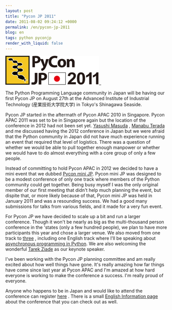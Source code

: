 ```yaml
---
layout: post
title: "Pycon JP 2011"
date: 2011-08-02 09:24:12 +0000
permalink: /en/pycon-jp-2011
blog: en
tags: python pyconjp
render_with_liquid: false
---
```


<!-- textlint-disable rousseau -->

![PyconJP](/assets/images/661/logo_small.png)\_

The Python Programming Language community in Japan will be having our
first Pycon JP on August 27th at the Advanced Institute of Industrial
Technology (産業技術大学院大学) in Tokyo's Shinagawa Seaside.

Pycon JP started in the aftermath of Pycon APAC 2010 in Singapore. Pycon
APAC 2011 was set to be in Singapore again but the location of the
conference in 2012 had not been set yet. [Yasushi
Masuda](https://twitter.com/whosaysni) , [Manabu
Terada](https://twitter.com/#!/terapyon) and me discussed having the
2012 conference in Japan but we were afraid that the Python community in
Japan did not have much experience running an event that required that
level of logistics. There was a question of whether we would be able to
pull together enough manpower or whether we would have to do almost
everything with a core group of only a few people.

Instead of committing to hold Pycon APAC in 2012 we decided to have a
mini event that we dubbed [Pycon mini
JP](https://sites.google.com/site/pyconminijp/). Pycon mini JP was
designed to be a modest conference of only one track where members of
the Python community could get together. Being busy myself I was the
only original member of our first meeting that didn't help much planning
the event, but dispite that, or more likely because of that, Pycon mini
JP was held in January 2011 and was a resounding success. We had a good
many submissions for talks from various fields, and it made for a very
fun event.

For Pycon JP we have decided to scale up a bit and run a larger
conference. Though it won't be nearly as big as the multi-thousand
person conference in the 'states (only a few hundred people), we plan to
have more participants this year and chose a larger venue. We also moved
from one track to [three](http://2011.pycon.jp/program) , including one
English track where I'll be speaking about [asynchronous programming in
Python](http://2011.pycon.jp/program/talks#asyncronous-python-programming).
We are also welcoming the wonderful [Tarek
Ziade](http://tarekziade.wordpress.com/2011/08/01/pycon-france-and-pycon-japan-this-summer/)
as our keynote speaker.

I've been working with the Pycon JP planning committee and am really
excited about how well things have gone. It's really amazing how far
things have come since last year at Pycon APAC and I'm amazed at how
hard everyone is working to make the conference a success. I'm really
proud of everyone.

Anyone who happens to be in Japan and would like to attend the
conference can register
[here](http://2011.pycon.jp/audience/registration) . There is a small
[English Information page](http://2011.pycon.jp/english-information)
about the conference that you can check out as well.

<!-- textlint-enable rousseau -->
